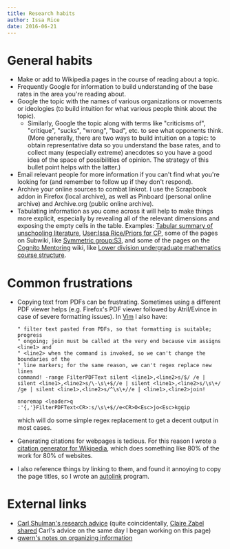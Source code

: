 ```yaml
---
title: Research habits
author: Issa Rice
date: 2016-06-21
---
```


# General habits

- Make or add to Wikipedia pages in the course of reading about a topic.
- Frequently Google for information to build understanding of the base rates in the area you're reading about.
- Google the topic with the names of various organizations or movements or ideologies (to build intuition for what various people think about the topic).
    - Similarly, Google the topic along with terms like "criticisms of", "critique", "sucks", "wrong", "bad", etc. to see what opponents think.
    (More generally, there are two ways to build intuition on a topic: to obtain representative data so you understand the base rates, and to collect many (especially extreme) anecdotes so you have a good idea of the space of possibilities of opinion.
    The strategy of this bullet point helps with the latter.)
- Email relevant people for more information if you can't find what you're looking for (and remember to follow up if they don't respond).
- Archive your online sources to combat linkrot.
I use the Scrapbook addon in Firefox (local archive), as well as Pinboard (personal online archive) and Archive.org (public online archive).
- Tabulating information as you come across it will help to make things more explicit, especially by revealing all of the relevant dimensions and exposing the empty cells in the table.
Examples: [Tabular summary of unschooling literature](http://causeprioritization.org/Tabular%20summary%20of%20unschooling%20literature), [User:Issa Rice/Priors for CP](http://causeprioritization.org/User:Issa%20Rice/Priors%20for%20CP), some of the pages on Subwiki, like [Symmetric group:S3](http://groupprops.subwiki.org/wiki/Symmetric_group:S3), and some of the pages on the [Cognito Mentoring]() wiki, like [Lower division undergraduate mathematics course structure](http://info.cognitomentoring.org/wiki/Lower_division_undergraduate_mathematics_course_structure).

# Common frustrations

- Copying text from PDFs can be frustrating.
Sometimes using a different PDF viewer helps (e.g. Firefox's PDF viewer followed by Atril/Evince in case of severe formatting issues).
In [Vim]() I also have:

    ```vim
    " filter text pasted from PDFs, so that formatting is suitable; progress
    " ongoing; join must be called at the very end because vim assigns <line1> and
    " <line2> when the command is invoked, so we can't change the boundaries of the
    " line markers; for the same reason, we can't regex replace new lines
    command! -range FilterPDFText silent <line1>,<line2>s/$/ /e | silent <line1>,<line2>s/\-\s\+$//e | silent <line1>,<line2>s/\s\+/ /ge | silent <line1>,<line2>s/^\s\+//e | <line1>,<line2>join!

    nnoremap <leader>q :'{,'}FilterPDFText<CR>:s/\s\+$//e<CR>O<Esc>jo<Esc>kgqip

    ```

    which will do some simple regex replacement to get a decent output in most cases.

- Generating citations for webpages is tedious.
For this reason I wrote a [citation generator for Wikipedia](https://github.com/riceissa/citation-generator), which does something like 80% of the work for 80% of websites.

- I also reference things by linking to them, and found it annoying to copy the page titles, so I wrote an [autolink](https://github.com/riceissa/autolink) program.

# External links

- [Carl Shulman's research advice](https://docs.google.com/document/d/1_yuuheVqp1quDfkuRcpoW_HO7jPaI7QnRjF1zl_VovU/edit) (quite coincidentally, [Claire Zabel shared](https://www.facebook.com/claire.zabel/posts/10210316635098601) Carl's advice on the same day I began working on this page)
- [gwern's notes on organizing information](https://www.gwern.net/About#information-organizing)

